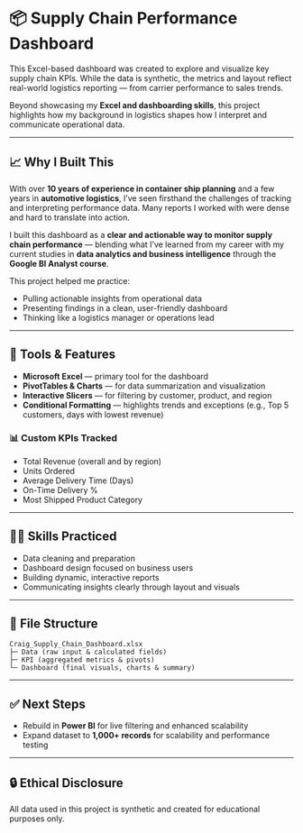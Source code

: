 # 📦 Supply Chain Performance Dashboard

This Excel-based dashboard was created to explore and visualize key supply chain KPIs. While the data is synthetic, the metrics and layout reflect real-world logistics reporting — from carrier performance to sales trends.

Beyond showcasing my **Excel and dashboarding skills**, this project highlights how my background in logistics shapes how I interpret and communicate operational data.

---

## 📈 Why I Built This

With over **10 years of experience in container ship planning** and a few years in **automotive logistics**, I’ve seen firsthand the challenges of tracking and interpreting performance data. Many reports I worked with were dense and hard to translate into action.

I built this dashboard as a **clear and actionable way to monitor supply chain performance** — blending what I’ve learned from my career with my current studies in **data analytics and business intelligence** through the **Google BI Analyst course**.

This project helped me practice:
- Pulling actionable insights from operational data
- Presenting findings in a clean, user-friendly dashboard
- Thinking like a logistics manager or operations lead

---

## 🧰 Tools & Features
- **Microsoft Excel** — primary tool for the dashboard
- **PivotTables & Charts** — for data summarization and visualization
- **Interactive Slicers** — for filtering by customer, product, and region
- **Conditional Formatting** — highlights trends and exceptions (e.g., Top 5 customers, days with lowest revenue)

### 📊 **Custom KPIs Tracked**
- Total Revenue (overall and by region)
- Units Ordered
- Average Delivery Time (Days)
- On-Time Delivery %
- Most Shipped Product Category

---

## 👨‍🔧 Skills Practiced
- Data cleaning and preparation
- Dashboard design focused on business users
- Building dynamic, interactive reports
- Communicating insights clearly through layout and visuals

---

## 📂 File Structure
```
Craig_Supply_Chain_Dashboard.xlsx
├─ Data (raw input & calculated fields)
├─ KPI (aggregated metrics & pivots)
└─ Dashboard (final visuals, charts & summary)
```
---

## ✅ Next Steps
- Rebuild in **Power BI** for live filtering and enhanced scalability
- Expand dataset to **1,000+ records** for scalability and performance testing

---

## 🔒 Ethical Disclosure
All data used in this project is synthetic and created for educational purposes only.
